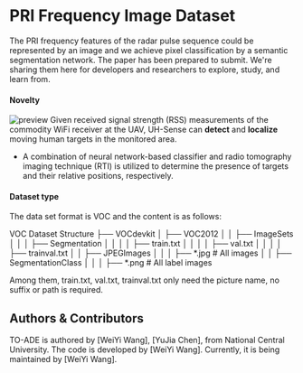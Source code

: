 # PRI Frequency Image Dataset

The PRI frequency features of the radar pulse sequence could be represented by an image and we achieve pixel classification by a semantic segmentation network. The paper has been prepared to submit.
We're sharing them here for developers and researchers to explore, study, and learn from.

#### Novelty  
![preview](preview.jpg)
Given received signal strength (RSS) measurements of the commodity WiFi receiver at the UAV, UH-Sense can **detect** and **localize** moving human targets in the monitored area.
- A combination of neural network-based classifier and radio tomography imaging technique (RTI) is utilized to determine the presence of targets and their relative positions, respectively.

#### Dataset type
The data set format is VOC and the content is as follows:

VOC Dataset Structure
├── VOCdevkit
│   ├── VOC2012
│   │   ├── ImageSets
│   │   │   ├── Segmentation
│   │   │   │   ├── train.txt
│   │   │   │   ├── val.txt
│   │   │   │   ├── trainval.txt
│   │   ├── JPEGImages
│   │   │   ├── *.jpg    # All images
│   │   ├── SegmentationClass
│   │   │   ├── *.png    # All label images

Among them, train.txt, val.txt, trainval.txt only need the picture name, no suffix or path is required.

## Authors & Contributors
TO-ADE is authored by
[WeiYi Wang],
[YuJia Chen],
from National Central University.
The code is developed by
[WeiYi Wang].
Currently, it is being maintained by
[WeiYi Wang].
